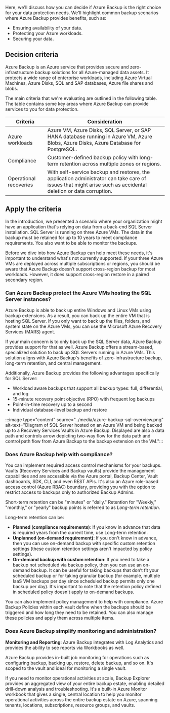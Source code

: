Here, we'll discuss how you can decide if Azure Backup is the right choice for your data protection needs. We'll highlight common backup scenarios where Azure Backup provides benefits, such as:

* Ensuring availability of your data.
* Protecting your Azure workloads.
* Securing your data.

## Decision criteria

Azure Backup is an Azure service that provides secure and zero-infrastructure backup solutions for all Azure-managed data assets. It protects a wide range of enterprise workloads, including Azure Virtual Machines, Azure Disks, SQL and SAP databases, Azure file shares and blobs.

The main criteria that we're evaluating are outlined in the following table. The table contains some key areas where Azure Backup can provide services to you for data protection.

| Criteria | Consideration |
| --- | --- |
| Azure workloads | Azure VM, Azure Disks, SQL Server, or SAP HANA database running in Azure VM, Azure Blobs, Azure Disks, Azure Database for PostgreSQL.  |
| Compliance | Customer-defined backup policy with long-term retention across multiple zones or regions. |
| Operational recoveries |  With self-service backup and restores, the application administrator can take care of issues that might arise such as accidental deletion or data corruption. |

## Apply the criteria

In the introduction, we presented a scenario where your organization might have an application that's relying on data from a back-end SQL Server installation. SQL Server is running on three Azure VMs. The data in the backup must be retained for up to 10 years to meet compliance requirements. You also want to be able to monitor the backups.

Before we dive into how Azure Backup can help meet these needs, it's important to understand what's not currently supported. If your three Azure VMs are deployed across multiple subscriptions or regions, you should be aware that Azure Backup doesn’t support cross-region backup for most workloads. However, it does support cross-region restore in a paired secondary region.

### Can Azure Backup protect the Azure VMs hosting the SQL Server instances?

Azure Backup is able to back up entire Windows and Linux VMs using backup extensions. As a result, you can back up the entire VM that is hosting SQL Server. If you only want to back up the files, folders, and system state on the Azure VMs, you can use the Microsoft Azure Recovery Services (MARS) agent.

If your main concern is to only back up the SQL Server data, Azure Backup provides support for that as well. Azure Backup offers a stream-based, specialized solution to back up SQL Servers running in Azure VMs. This solution aligns with Azure Backup's benefits of zero-infrastructure backup, long-term retention, and central management.

Additionally, Azure Backup provides the following advantages specifically for SQL Server:

* Workload aware backups that support all backup types: full, differential, and log
* 15-minute recovery point objective (RPO) with frequent log backups
* Point-in-time recovery up to a second
* Individual database-level backup and restore

:::image type="content" source="../media/azure-backup-sql-overview.png" alt-text="Diagram of SQL Server hosted on an Azure VM and being backed up to a Recovery Services Vaults in Azure Backup. Displayed are also a data path and controls arrow depicting two-way flow for the data path and control path flow from Azure Backup to the backup extension on the VM.":::

### Does Azure Backup help with compliance?

You can implement required access control mechanisms for your backups. Vaults (Recovery Services and Backup vaults) provide the management capabilities and are accessible via the Azure portal, Backup Center, Vault dashboards, SDK, CLI, and even REST APIs. It's also an Azure role-based access control (Azure RBAC) boundary, providing you with the option to restrict access to backups only to authorized Backup Admins.

Short-term retention can be "minutes" or "daily." Retention for "Weekly," "monthly," or "yearly" backup points is referred to as *Long-term retention*.

Long-term retention can be:

* **Planned (compliance requirements)**: If you know in advance that data is required years from the current time, use Long-term retention.
* **Unplanned (on-demand requirement)**: If you don't know in advance, then you can use on-demand backup with specific custom retention settings (these custom retention settings aren't impacted by policy settings).
* **On-demand backup with custom retention**: If you need to take a backup not scheduled via backup policy, then you can use an on-demand backup. It can be useful for taking backups that don’t fit your scheduled backup or for taking granular backup (for example, multiple IaaS VM backups per day since scheduled backup permits only one backup per day). It's important to note that the retention policy defined in scheduled policy doesn't apply to on-demand backups.

You can also implement policy management to help with compliance. Azure Backup Policies within each vault define when the backups should be triggered and how long they need to be retained. You can also manage these policies and apply them across multiple items.

### Does Azure Backup simplify monitoring and administration?

**Monitoring and Reporting**: Azure Backup integrates with Log Analytics and provides the ability to see reports via Workbooks as well.

Azure Backup provides in-built job monitoring for operations such as configuring backup, backing up, restore, delete backup, and so on. It's scoped to the vault and ideal for monitoring a single vault.

If you need to monitor operational activities at scale, Backup Explorer provides an aggregated view of your entire backup estate, enabling detailed drill-down analysis and troubleshooting. It's a built-in Azure Monitor workbook that gives a single, central location to help you monitor operational activities across the entire backup estate on Azure, spanning tenants, locations, subscriptions, resource groups, and vaults.
